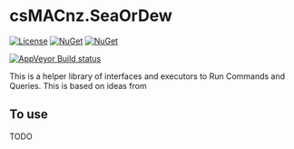csMACnz.SeaOrDew
================

[![License](http://img.shields.io/:license-mit-blue.svg)](http://csmacnz.mit-license.org)
[![NuGet](https://img.shields.io/nuget/v/csMACnz.SeaOrDew.svg)](https://www.nuget.org/packages/csMACnz.SeaOrDew)
[![NuGet](https://img.shields.io/nuget/dt/csMACnz.SeaOrDew.svg)](https://www.nuget.org/packages/csMACnz.SeaOrDew)

[![AppVeyor Build status](https://img.shields.io/appveyor/ci/MarkClearwater/SeaOrDew.svg)](https://ci.appveyor.com/project/MarkClearwater/SeaOrDew)

This is a helper library of interfaces and executors to Run Commands and Queries. This is based on ideas from <insert references here>

To use
------

TODO